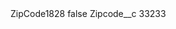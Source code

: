 <?xml version="1.0" encoding="UTF-8"?>
<CustomMetadata xmlns="http://soap.sforce.com/2006/04/metadata" xmlns:xsi="http://www.w3.org/2001/XMLSchema-instance" xmlns:xsd="http://www.w3.org/2001/XMLSchema">
    <label>ZipCode1828</label>
    <protected>false</protected>
    <values>
        <field>Zipcode__c</field>
        <value xsi:type="xsd:string">33233</value>
    </values>
</CustomMetadata>
